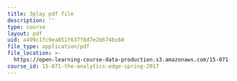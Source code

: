 ```yaml
---
title: 3play pdf file
description: ''
type: course
layout: pdf
uid: a499c1fc9ea851f637f8d7e2b674bc60
file_type: application/pdf
file_location: >-
  https://open-learning-course-data-production.s3.amazonaws.com/15-071-the-analytics-edge-spring-2017/a499c1fc9ea851f637f8d7e2b674bc60_CLaRAzHxJGo.pdf
course_id: 15-071-the-analytics-edge-spring-2017
---
```

